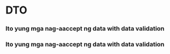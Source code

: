 
# DTO

### Ito yung mga nag-aaccept ng data with data validation
### Ito yung mga nag-aaccept ng data with data validation